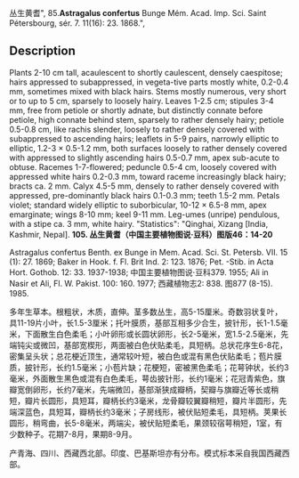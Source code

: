 丛生黄耆",
85.**Astragalus confertus** Bunge Mém. Acad. Imp. Sci. Saint Pétersbourg, sér. 7. 11(16): 23. 1868.",

## Description
Plants 2-10 cm tall, acaulescent to shortly caulescent, densely caespitose; hairs appressed to subappressed, in vegeta-tive parts mostly white, 0.2-0.4 mm, sometimes mixed with black hairs. Stems mostly numerous, very short or to up to 5 cm, sparsely to loosely hairy. Leaves 1-2.5 cm; stipules 3-4 mm, free from petiole or shortly adnate, but distinctly connate before petiole, high connate behind stem, sparsely to rather densely hairy; petiole 0.5-0.8 cm, like rachis slender, loosely to rather densely covered with subappressed to ascending hairs; leaflets in 5-9 pairs, narrowly elliptic to elliptic, 1.2-3 × 0.5-1.2 mm, both surfaces loosely to rather densely covered with appressed to slightly ascending hairs 0.5-0.7 mm, apex sub-acute to obtuse. Racemes 1-7-flowered; peduncle 0.5-4 cm, loosely covered with appressed white hairs 0.2-0.3 mm, toward raceme increasingly black hairy; bracts ca. 2 mm. Calyx 4.5-5 mm, densely to rather densely covered with appressed, pre-dominantly black hairs 0.1-0.3 mm; teeth 1.5-2 mm. Petals violet; standard widely elliptic to suborbicular, 10-12 × 6.5-8 mm, apex emarginate; wings 8-10 mm; keel 9-11 mm. Leg-umes (unripe) pendulous, with a stipe ca. 3 mm, white hairy.
  "Statistics": "Qinghai, Xizang [India, Kashmir, Nepal].
**105. 丛生黄耆（中国主要植物图说·豆科）图版46：14-20**

Astragalus confertus Benth. ex Bunge in Mem. Acad. Sci. St. Petersb. VII. 15 (1): 27. 1869; Baker in Hook. f. Fl. Brit Ind. 2: 123. 1876; Pet. -Stib. in Acta Hort. Gothob. 12: 33. 1937-1938; 中国主要植物图说·豆科379. 1955; Ali in Nasir et Ali, Fl. W. Pakist. 100: 160. 1977; 西藏植物志2: 838. 图877 (8-15). 1985.

多年生草本。根粗状，木质，直伸。茎多数丛生，高5-15厘米。奇数羽状复叶，具11-19片小叶，长1.5-3厘米；托叶膜质，基部互相多少合生，披针形，长1-1.5毫米，下面散生白色柔毛；小叶卵形或长圆状卵形，长2-5毫米，宽1.5-2.5毫米，先端钝尖或微凹，基部宽楔形，两面被白色伏贴柔毛，具短柄。总状花序生6-8花，密集呈头状；总花梗近顶生，通常较叶短，被白色或混有黑色伏贴柔毛；苞片膜质，披针形，长约1.5毫米；小苞片缺；花梗短，密被黑色柔毛；花萼钟状，长约3毫米，外面散生黑色或混有白色柔毛，萼齿披针形，长约1毫米；花冠青紫色，旗瓣宽倒卵形，长约7毫米，先端微凹，基部渐狭成瓣柄，契瓣与旗瓣近等长或稍短，瓣片长圆形，具短耳，瓣柄长约3毫米，龙骨瓣较翼瓣稍短，瓣片半圆形，先端深蓝色，具短耳，瓣柄长约3毫米；子房线形，被伏贴短柔毛，具短柄。荚果长圆形，稍弯曲，长5-8毫米，两端尖，被伏贴短柔毛，果颈较宿萼稍短，1室，有少数种子。花期7-8月，果期8-9月。

产青海、四川、西藏西北部。印度、巴基斯坦亦有分布。模式标本采自我国西藏西部。
